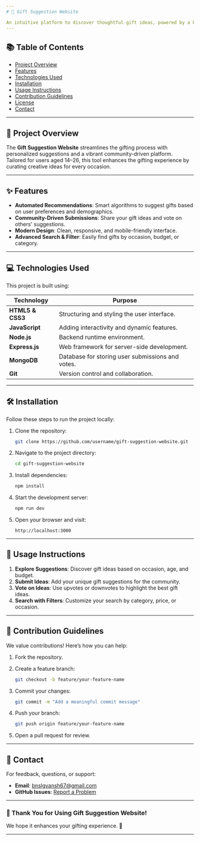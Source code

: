 ```yaml
---
# 🎁 Gift Suggestion Website

An intuitive platform to discover thoughtful gift ideas, powered by a blend of smart algorithms and community engagement.
---
```


## 📚 Table of Contents

- [Project Overview](#-project-overview)
- [Features](#✨-features)
- [Technologies Used](#💻-technologies-used)
- [Installation](#🛠-installation)
- [Usage Instructions](#📖-usage-instructions)
- [Contribution Guidelines](#🤝-contribution-guidelines)
- [License](#📝-license)
- [Contact](#📧-contact)

---

## 🚀 Project Overview

The **Gift Suggestion Website** streamlines the gifting process with personalized suggestions and a vibrant community-driven platform. Tailored for users aged 14–26, this tool enhances the gifting experience by curating creative ideas for every occasion.

---

## ✨ Features

- **Automated Recommendations**: Smart algorithms to suggest gifts based on user preferences and demographics.
- **Community-Driven Submissions**: Share your gift ideas and vote on others' suggestions.
- **Modern Design**: Clean, responsive, and mobile-friendly interface.
- **Advanced Search & Filter**: Easily find gifts by occasion, budget, or category.

---

## 💻 Technologies Used

This project is built using:

| Technology       | Purpose                                          |
| ---------------- | ------------------------------------------------ |
| **HTML5 & CSS3** | Structuring and styling the user interface.      |
| **JavaScript**   | Adding interactivity and dynamic features.       |
| **Node.js**      | Backend runtime environment.                     |
| **Express.js**   | Web framework for server-side development.       |
| **MongoDB**      | Database for storing user submissions and votes. |
| **Git**          | Version control and collaboration.               |

---

## 🛠 Installation

Follow these steps to run the project locally:

1. Clone the repository:

   ```bash
   git clone https://github.com/username/gift-suggestion-website.git
   ```

2. Navigate to the project directory:

   ```bash
   cd gift-suggestion-website
   ```

3. Install dependencies:

   ```bash
   npm install
   ```

4. Start the development server:

   ```bash
   npm run dev
   ```

5. Open your browser and visit:

   ```plaintext
   http://localhost:3000
   ```

---

## 📖 Usage Instructions

1. **Explore Suggestions**: Discover gift ideas based on occasion, age, and budget.
2. **Submit Ideas**: Add your unique gift suggestions for the community.
3. **Vote on Ideas**: Use upvotes or downvotes to highlight the best gift ideas.
4. **Search with Filters**: Customize your search by category, price, or occasion.

---

## 🤝 Contribution Guidelines

We value contributions! Here’s how you can help:

1. Fork the repository.
2. Create a feature branch:

   ```bash
   git checkout -b feature/your-feature-name
   ```

3. Commit your changes:

   ```bash
   git commit -m "Add a meaningful commit message"
   ```

4. Push your branch:

   ```bash
   git push origin feature/your-feature-name
   ```

5. Open a pull request for review.

---

## 📧 Contact

For feedback, questions, or support:

- **Email**: [bnslgvansh67@gmail.com](mailto:bnslgvansh67@gmail.com)
- **GitHub Issues**: [Report a Problem](https://github.com/username/gift-suggestion-website/issues)

---

### 🌟 Thank You for Using Gift Suggestion Website!

We hope it enhances your gifting experience. 🎉

---
